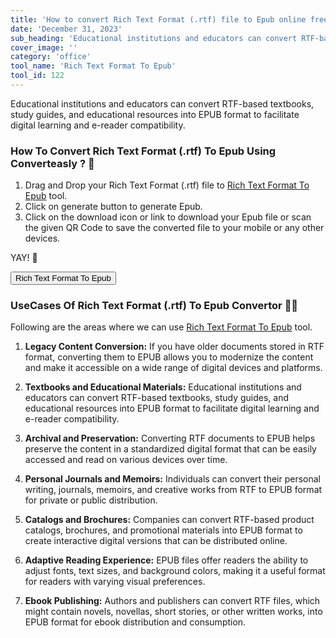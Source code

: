 ```yaml
---
title: 'How to convert Rich Text Format (.rtf) file to Epub online free using converteasly ?'
date: 'December 31, 2023'
sub_heading: 'Educational institutions and educators can convert RTF-based textbooks, study guides, and educational resources into EPUB format'
cover_image: ''
category: 'office'
tool_name: 'Rich Text Format To Epub'
tool_id: 122
---
```


Educational institutions and educators can convert RTF-based textbooks, study guides, and educational resources into EPUB format to facilitate digital learning and e-reader compatibility.

### How To Convert Rich Text Format (.rtf) To Epub Using Converteasly ? 📄

1. Drag and Drop your Rich Text Format (.rtf) file to [Rich Text Format To Epub](https://www.converteasly.com/uploads/rich-text-format-to-epub/122) tool.
2. Click on generate button to generate Epub.
3. Click on the download icon or link to download your Epub file or scan the given QR Code to save the converted file to your mobile or any other devices.

YAY! 🥳 

<button url='https://www.converteasly.com/uploads/rich-text-format-to-epub/122'>Rich Text Format To Epub</button>

### UseCases Of Rich Text Format (.rtf) To Epub Convertor 🙇‍♀️

Following are the areas where we can use [Rich Text Format To Epub](https://www.converteasly.com/uploads/rich-text-format-to-epub/122) tool.

1. **Legacy Content Conversion:** If you have older documents stored in RTF format, converting them to EPUB allows you to modernize the content and make it accessible on a wide range of digital devices and platforms.

2. **Textbooks and Educational Materials:** Educational institutions and educators can convert RTF-based textbooks, study guides, and educational resources into EPUB format to facilitate digital learning and e-reader compatibility.

3. **Archival and Preservation:** Converting RTF documents to EPUB helps preserve the content in a standardized digital format that can be easily accessed and read on various devices over time.

4. **Personal Journals and Memoirs:** Individuals can convert their personal writing, journals, memoirs, and creative works from RTF to EPUB format for private or public distribution.

5. **Catalogs and Brochures:** Companies can convert RTF-based product catalogs, brochures, and promotional materials into EPUB format to create interactive digital versions that can be distributed online.

6. **Adaptive Reading Experience:** EPUB files offer readers the ability to adjust fonts, text sizes, and background colors, making it a useful format for readers with varying visual preferences.

7. **Ebook Publishing:** Authors and publishers can convert RTF files, which might contain novels, novellas, short stories, or other written works, into EPUB format for ebook distribution and consumption.
